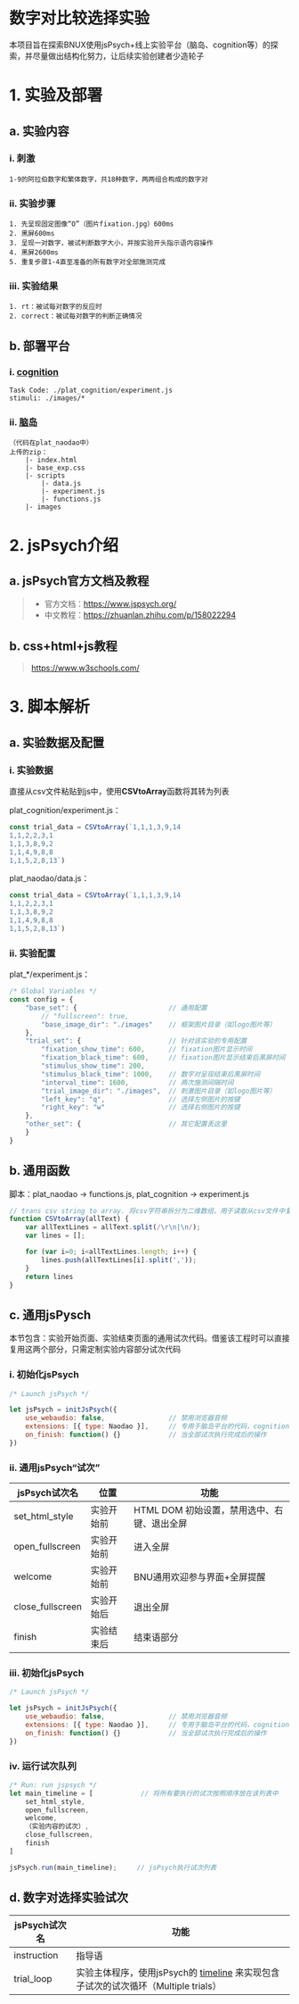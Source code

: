 # 数字对比较选择实验

本项目旨在探索BNUX使用jsPsych+线上实验平台（脑岛、cognition等）的探索，并尽量做出结构化努力，让后续实验创建者少造轮子

# 1. 实验及部署
## a. 实验内容
### i. 刺激
    1-9的阿拉伯数字和繁体数字，共18种数字，两两组合构成的数字对
### ii. 实验步骤
    1. 先呈现固定图像“O”（图片fixation.jpg）600ms
    2. 黑屏600ms
    3. 呈现一对数字，被试判断数字大小，并按实验开头指示语内容操作
    4. 黑屏2600ms
    5. 重复步骤1-4直至准备的所有数字对全部施测完成

### iii. 实验结果
    1. rt：被试每对数字的反应时
    2. correct：被试每对数字的判断正确情况

## b. 部署平台
### i. [cognition](https://exvrlpestt.cognition.run)
    Task Code: ./plat_cognition/experiment.js
    stimuli: ./images/*
### ii. [脑岛](https://www.naodao.com/project/625310580265189376)
    （代码在plat_naodao中）
    上传的zip：
        |- index.html
        |- base_exp.css
        |- scripts
            |- data.js
            |- experiment.js
            |- functions.js
        |- images

# 2. jsPsych介绍
## a. jsPsych官方文档及教程
> - 官方文档：https://www.jspsych.org/
> - 中文教程：https://zhuanlan.zhihu.com/p/158022294
## b. css+html+js教程
> https://www.w3schools.com/


# 3. 脚本解析
## a. 实验数据及配置
### i. 实验数据
直接从csv文件粘贴到js中，使用**CSVtoArray**函数将其转为列表

plat_cognition/experiment.js：
```javascript
const trial_data = CSVtoArray(`1,1,1,3,9,14
1,1,2,2,3,1
1,1,3,8,9,2
1,1,4,9,8,8
1,1,5,2,8,13`)
```
    
plat_naodao/data.js：
```javascript
const trial_data = CSVtoArray(`1,1,1,3,9,14
1,1,2,2,3,1
1,1,3,8,9,2
1,1,4,9,8,8
1,1,5,2,8,13`)
```

### ii. 实验配置
plat_*/experiment.js：
```javascript
/* Global Variables */
const config = {
    "base_set": {                       // 通用配置
        // "fullscreen": true,
        "base_image_dir": "./images"    // 框架图片目录（如logo图片等）
    },
    "trial_set": {                      // 针对该实验的专用配置
        "fixation_show_time": 600,      // fixation图片显示时间
        "fixation_black_time": 600,     // fixation图片显示结束后黑屏时间
        "stimulus_show_time": 200,
        "stimulus_black_time": 1000,    // 数字对呈现结束后黑屏时间
        "interval_time": 1600,          // 两次施测间隔时间
        "trial_image_dir": "./images",  // 刺激图片目录（如logo图片等）
        "left_key": "q",                // 选择左侧图片的按键
        "right_key": "w"                // 选择右侧图片的按键
    },
    "other_set": {                      // 其它配置丢这里
    }
} 

```

## b. 通用函数
脚本：plat_naodao -> functions.js, plat_cognition -> experiment.js

```javascript
// trans csv string to array. 将csv字符串拆分为二维数组，用于读取从csv文件中复制而来的刺激队列
function CSVtoArray(allText) {
    var allTextLines = allText.split(/\r\n|\n/);
    var lines = [];

    for (var i=0; i<allTextLines.length; i++) {
        lines.push(allTextLines[i].split(','));
    }
    return lines
}
```

## c. 通用jsPysch
本节包含：实验开始页面、实验结束页面的通用试次代码。借鉴该工程时可以直接复用这两个部分，只需定制实验内容部分试次代码
### i. 初始化jsPsych
```javascript
/* Launch jsPsych */

let jsPsych = initJsPsych({
    use_webaudio: false,                // 禁用浏览器音频
    extensions: [{ type: Naodao }],     // 专用于脑岛平台的代码，cognition不需要
    on_finish: function() {}            // 当全部试次执行完成后的操作
})

```

### ii. 通用jsPsych“试次”
| jsPsych试次名 | 位置 | 功能 |
|-- | -- | -- |
| set_html_style | 实验开始前 | HTML DOM 初始设置，禁用选中、右键、退出全屏 |
| open_fullscreen | 实验开始前 | 进入全屏 |
| welcome | 实验开始前 | BNU通用欢迎参与界面+全屏提醒 |
| close_fullscreen | 实验开始后 | 退出全屏 |
| finish | 实验结束后 | 结束语部分 |

### iii. 初始化jsPsych
```javascript
/* Launch jsPsych */

let jsPsych = initJsPsych({
    use_webaudio: false,                // 禁用浏览器音频
    extensions: [{ type: Naodao }],     // 专用于脑岛平台的代码，cognition不需要
    on_finish: function() {}            // 当全部试次执行完成后的操作
})

```

### iv. 运行试次队列
```javascript
/* Run: run jspsych */
let main_timeline = [            // 将所有要执行的试次按照顺序放在该列表中
    set_html_style,
    open_fullscreen,
    welcome,
    （实验内容的试次）,
    close_fullscreen,
    finish
]

jsPsych.run(main_timeline);     // jsPsych执行试次列表

```

## d. 数字对选择实验试次
| jsPsych试次名 | 功能 |
|-- | -- |
| instruction | 指导语 |
| trial_loop | 实验主体程序，使用jsPsych的 [timeline](https://www.jspsych.org/7.3/overview/timeline/) 来实现包含子试次的试次循环（Multiple trials） |